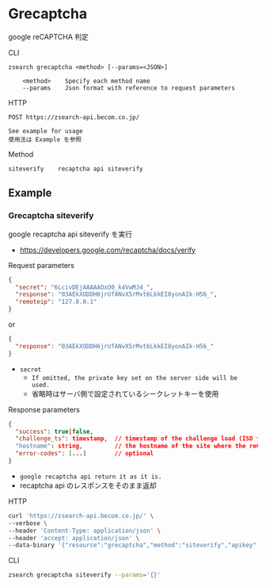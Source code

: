 # Grecaptcha

google reCAPTCHA 判定

CLI

```text
zsearch grecaptcha <method> [--params=<JSON>]

    <method>    Specify each method name
    --params    Json format with reference to request parameters
```

HTTP

```text
POST https://zsearch-api.becom.co.jp/

See example for usage
使用法は Example を参照
```

Method

```text
siteverify    recaptcha api siteverify
```

## Example

### Grecaptcha siteverify

google recaptcha api siteverify を実行

- <https://developers.google.com/recaptcha/docs/verify>

Request parameters

```json
{
  "secret": "6LcivDEjAAAAAOxO0_k4VwMJ4_",
  "response": "03AEkXODDH6jrUfANvX5rMvt6LkkEI8yonAIk-H56_",
  "remoteip": "127.0.0.1"
}
```

or

```json
{
  "response": "03AEkXODDH6jrUfANvX5rMvt6LkkEI8yonAIk-H56_"
}
```

- `secret`
  - `If omitted, the private key set on the server side will be used.`
  - 省略時はサーバ側で設定されているシークレットキーを使用

Response parameters

```json
{
  "success": true|false,
  "challenge_ts": timestamp,  // timestamp of the challenge load (ISO format yyyy-MM-dd'T'HH:mm:ssZZ)
  "hostname": string,         // the hostname of the site where the reCAPTCHA was solved
  "error-codes": [...]        // optional
}
```

- `google recaptcha api return it as it is.`
- recaptcha api のレスポンスをそのまま返却

HTTP

```zsh
curl 'https://zsearch-api.becom.co.jp/' \
--verbose \
--header 'Content-Type: application/json' \
--header 'accept: application/json' \
--data-binary '{"resource":"grecaptcha","method":"siteverify","apikey":"becom","params":{}}'
```

CLI

```zsh
zsearch grecaptcha siteverify --params='{}'
```
